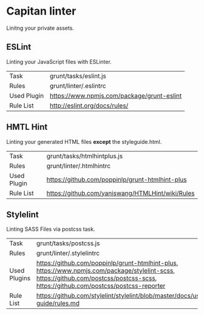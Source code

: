 # Capitan linter
Linitng your private assets.

## ESLint
Linting your JavaScript files with ESLinter.  

|   |   |
|---|---|
Task | grunt/tasks/eslint.js
Rules | grunt/linter/.eslintrc
Used Plugin | https://www.npmjs.com/package/grunt-eslint
Rule List| http://eslint.org/docs/rules/

## HMTL Hint
Linting your generated HTML files **except** the styleguide.html.  

|   |   |
|---|---|
Task | grunt/tasks/htmlhintplus.js
Rules | grunt/linter/.htmlhintrc
Used Plugin | https://github.com/poppinlp/grunt-htmlhint-plus
Rule List| https://github.com/yaniswang/HTMLHint/wiki/Rules

## Stylelint
Linting SASS Files via postcss task.

|   |   |
|---|---|
Task | grunt/tasks/postcss.js
Rules | grunt/linter/.stylelintrc
Used Plugins | https://github.com/poppinlp/grunt-htmlhint-plus, https://www.npmjs.com/package/stylelint-scss, https://github.com/postcss/postcss-scss, https://github.com/postcss/postcss-reporter
Rule List| https://github.com/stylelint/stylelint/blob/master/docs/user-guide/rules.md
